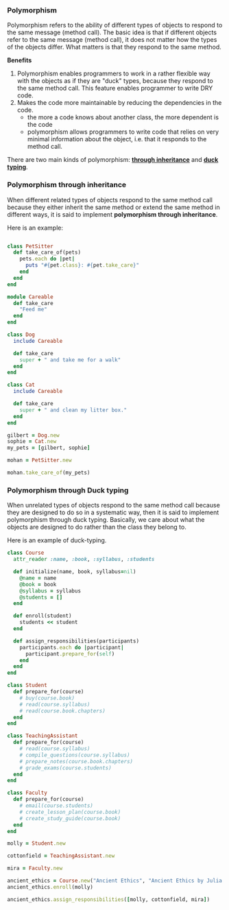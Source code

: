 ### Polymorphism

Polymorphism refers to the ability of different types of objects to respond to the same message (method call). The basic idea is that if different objects refer to the same message (method call), it does not matter how the types of the objects differ. What matters is that they respond to the same method.

**Benefits**
  1. Polymorphism enables programmers to work in a rather flexible way with the objects as if they are "duck" types, because they respond to the same method call. This feature enables programmer to write DRY code.
  2. Makes the code more maintainable by reducing the dependencies in the code.
      * the more a code knows about another class, the more dependent is the code
      * polymorphism allows programmers to write code that relies on very minimal information about the object, i.e. that it responds to the method call.

There are two main kinds of polymorphism: [__through inheritance__](#polymorphism-through-inheritance) and [__duck typing__](#polymorphism-through-duck-typing).

### Polymorphism through inheritance

When different related types of objects respond to the same method call because they either inherit the same method or extend the same method in different ways, it is said to implement __polymorphism through inheritance__.

Here is an example:

```ruby

class PetSitter
  def take_care_of(pets)
    pets.each do |pet|
      puts "#{pet.class}: #{pet.take_care}"
    end
  end
end

module Careable
  def take_care
    "Feed me"
  end
end

class Dog
  include Careable

  def take_care
    super + " and take me for a walk"
  end
end

class Cat
  include Careable

  def take_care
    super + " and clean my litter box."
  end
end

gilbert = Dog.new
sophie = Cat.new
my_pets = [gilbert, sophie]

mohan = PetSitter.new

mohan.take_care_of(my_pets)
```

### Polymorphism through Duck typing

When unrelated types of objects respond to the same method call because they are designed to do so in a systematic way, then it is said to implement polymorphism through duck typing. Basically, we care about what the objects are designed to do rather than the class they belong to.

Here is an example of duck-typing.

```ruby
class Course
  attr_reader :name, :book, :syllabus, :students

  def initialize(name, book, syllabus=nil)
    @name = name
    @book = book
    @syllabus = syllabus
    @students = []
  end

  def enroll(student)
    students << student
  end

  def assign_responsibilities(participants)
    participants.each do |participant|
      participant.prepare_for(self)
    end
  end
end

class Student
  def prepare_for(course)
    # buy(course.book)
    # read(course.syllabus)
    # read(course.book.chapters)
  end
end

class TeachingAssistant
  def prepare_for(course)
    # read(course.syllabus)
    # compile_questions(course.syllabus)
    # prepare_notes(course.book.chapters)
    # grade_exams(course.students)
  end
end

class Faculty
  def prepare_for(course)
    # email(course.students)
    # create_lesson_plan(course.book)
    # create_study_guide(course.book)
  end
end

molly = Student.new

cottonfield = TeachingAssistant.new

mira = Faculty.new

ancient_ethics = Course.new("Ancient Ethics", "Ancient Ethics by Julia Annas")
ancient_ethics.enroll(molly)

ancient_ethics.assign_responsibilities([molly, cottonfield, mira])
```
